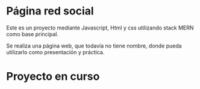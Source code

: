 # Página red social

Este es un proyecto mediante Javascript, Html y css utilizando stack MERN como base principal.

Se realiza una página web, que todavía no tiene nombre, donde pueda utilizarlo como presentación y práctica.

# Proyecto en curso
